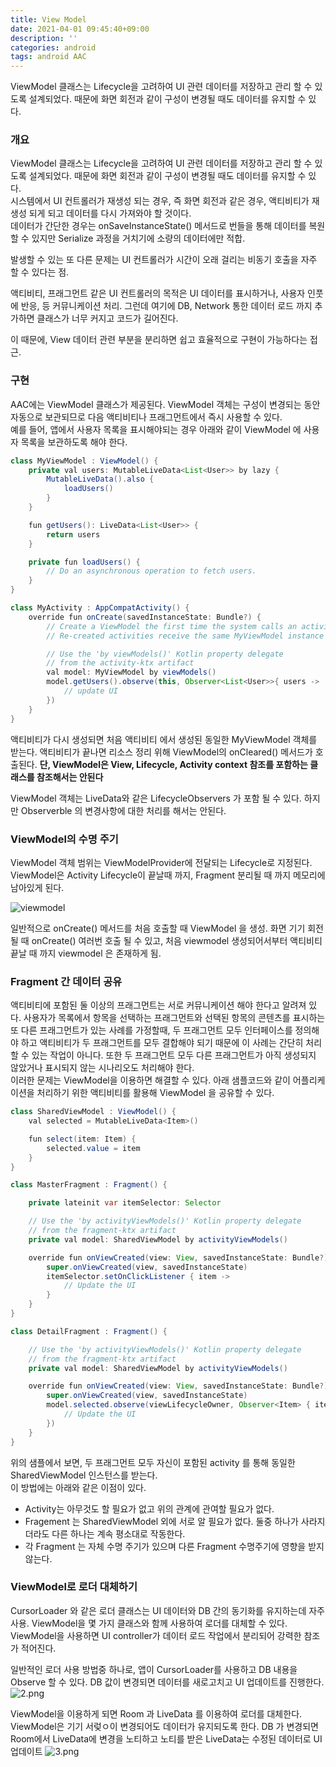 ```yaml
---
title: View Model
date: 2021-04-01 09:45:40+09:00
description: ''
categories: android
tags: android AAC
---
```


ViewModel 클래스는 Lifecycle을 고려하여 UI 관련 데이터를 저장하고 관리 할 수 있도록 설계되었다. 때문에 화면 회전과 같이 구성이 변경될 때도 데이터를 유지할 수 있다.


<!--more-->

### 개요
ViewModel 클래스는 Lifecycle을 고려하여 UI 관련 데이터를 저장하고 관리 할 수 있도록 설계되었다. 때문에 화면 회전과 같이 구성이 변경될 때도 데이터를 유지할 수 있다.   
시스템에서 UI 컨트롤러가 재생성 되는 경우, 즉 화면 회전과 같은 경우, 액티비티가 재생성 되게 되고 데이터를 다시 가져와야 할 것이다.   
데이터가 간단한 경우는 onSaveInstanceState() 메서드로 번들을 통해 데이터를 복원할 수 있지만 Serialize 과정을 거치기에 소량의 데이터에만 적합.  

발생할 수 있는 또 다른 문제는 UI 컨트롤러가 시간이 오래 걸리는 비동기 호출을 자주 할 수 있다는 점. 
  
액티비티, 프래그먼트 같은 UI 컨트롤러의 목적은 UI 데이터를 표시하거나, 사용자 인풋에 반응, 등 커뮤니케이션 처리. 그런데 여기에 DB, Network 통한 데이터 로드 까지 추가하면 클래스가 너무 커지고 코드가 길어진다.  
  
이 때문에, View 데이터 관련 부분을 분리하면 쉽고 효율적으로 구현이 가능하다는 접근.  

### 구현
AAC에는 ViewModel 클래스가 제공된다. ViewModel 객체는 구성이 변경되는 동안 자동으로 보관되므로 다음 액티비티나 프래그먼트에서 즉시 사용할 수 있다.   
예를 들어, 앱에서 사용자 목록을 표시해야되는 경우 아래와 같이 ViewModel 에 사용자 목록을 보관하도록 해야 한다. 

```java
class MyViewModel : ViewModel() {
    private val users: MutableLiveData<List<User>> by lazy {
        MutableLiveData().also {
            loadUsers()
        }
    }

    fun getUsers(): LiveData<List<User>> {
        return users
    }

    private fun loadUsers() {
        // Do an asynchronous operation to fetch users.
    }
}
```
```java
class MyActivity : AppCompatActivity() {
    override fun onCreate(savedInstanceState: Bundle?) {
        // Create a ViewModel the first time the system calls an activity's onCreate() method.
        // Re-created activities receive the same MyViewModel instance created by the first activity.

        // Use the 'by viewModels()' Kotlin property delegate
        // from the activity-ktx artifact
        val model: MyViewModel by viewModels()
        model.getUsers().observe(this, Observer<List<User>>{ users ->
            // update UI
        })
    }
}
```
액티비티가 다시 생성되면 처음 액티비티 에서 생성된 동일한 MyViewModel 객체를 받는다. 액티비티가 끝나면 리소스 정리 위해 ViewModel의 onCleared() 메서드가 호출된다.
**단, ViewModel은 View, Lifecycle, Activity context 참조를 포함하는 클래스를 참조해서는 안된다**
  
ViewModel 객체는 LiveData와 같은 LifecycleObservers 가 포함 될 수 있다. 하지만 Observerble 의 변경사항에 대한 처리를 해서는 안된다. 

### ViewModel의 수명 주기
ViewModel 객체 범위는 ViewModelProvider에 전달되는 Lifecycle로 지정된다.   
ViewModel은 Activity Lifecycle이 끝날때 까지, Fragment 분리될 때 까지 메모리에 남아있게 된다. 

![viewmodel](1.png)

일반적으로 onCreate() 메서드를 처음 호출할 때 ViewModel 을 생성. 화면 기기 회전될 때 onCreate() 여러번 호출 될 수 있고, 처음 viewmodel 생성되어서부터 액티비티 끝날 때 까지 viewmodel 은 존재하게 됨.   
  
### Fragment 간 데이터 공유
액티비티에 포함된 둘 이상의 프래그먼트는 서로 커뮤니케이션 해야 한다고 알려져 있다. 사용자가 목록에서 항목을 선택하는 프래그먼트와 선택된 항목의 콘텐츠를 표시하는 또 다른 프래그먼트가 있는 사례를 가정할때, 두 프래그먼트 모두 인터페이스를 정의해야 하고 액티비티가 두 프래그먼트를 모두 결합해야 되기 때문에 이 사례는 간단히 처리할 수 있는 작업이 아니다. 또한 두 프래그먼트 모두 다른 프래그먼트가 아직 생성되지 않았거나 표시되지 않는 시나리오도 처리해야 한다.   
이러한 문제는 ViewModel을 이용하면 해결할 수 있다. 아래 샘플코드와 같이 어플리케이션을 처리하기 위한 액티비티를 활용해 ViewModel 을 공유할 수 있다. 

```java
class SharedViewModel : ViewModel() {
    val selected = MutableLiveData<Item>()

    fun select(item: Item) {
        selected.value = item
    }
}

class MasterFragment : Fragment() {

    private lateinit var itemSelector: Selector

    // Use the 'by activityViewModels()' Kotlin property delegate
    // from the fragment-ktx artifact
    private val model: SharedViewModel by activityViewModels()

    override fun onViewCreated(view: View, savedInstanceState: Bundle?) {
        super.onViewCreated(view, savedInstanceState)
        itemSelector.setOnClickListener { item ->
            // Update the UI
        }
    }
}

class DetailFragment : Fragment() {

    // Use the 'by activityViewModels()' Kotlin property delegate
    // from the fragment-ktx artifact
    private val model: SharedViewModel by activityViewModels()

    override fun onViewCreated(view: View, savedInstanceState: Bundle?) {
        super.onViewCreated(view, savedInstanceState)
        model.selected.observe(viewLifecycleOwner, Observer<Item> { item ->
            // Update the UI
        })
    }
}
```
위의 샘플에서 보면, 두 프래그먼트 모두 자신이 포함된 activity 를 통해 동일한 SharedViewModel 인스턴스를 받는다.  
이 방법에는 아래와 같은 이점이 있다.  
- Activity는 아무것도 할 필요가 없고 위의 관계에 관여할 필요가 없다.
- Fragement 는 SharedViewModel 외에 서로 알 필요가 없다. 둘중 하나가 사라지더라도 다른 하나는 계속 평소대로 작동한다.
- 각 Fragment 는 자체 수명 주기가 있으며 다른 Fragment 수명주기에 영향을 받지 않는다. 
   
### ViewModel로 로더 대체하기
CursorLoader 와 같은 로더 클래스는 UI 데이터와 DB 간의 동기화를 유지하는데 자주 사용. ViewModel을 몇 가지 클래스와 함께 사용하여 로더를 대체할 수 있다. ViewModel을 사용하면 UI controller가 데이터 로드 작업에서 분리되어 강력한 참조가 적어진다.  
  
일반적인 로더 사용 방법중 하나로, 앱이 CursorLoader를 사용하고 DB 내용을 Observe 할 수 있다. DB 값이 변경되면 데이터를 새로고치고 UI 업데이트를 진행한다. 
![2.png](2.png)
  
ViewModel을 이용하게 되면 Room 과 LiveData 를 이용하여 로더를 대체한다. ViewModel은 기기 서렂ㅇ이 변경되어도 데이터가 유지되도록 한다. DB 가 변경되면 Room에서 LiveData에 변경을 노티하고 노티를 받은 LiveData는 수정된 데이터로 UI 업데이트
![3.png](2.png)



